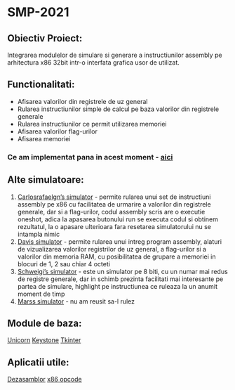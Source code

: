 # SMP-2021


## Obiectiv Proiect:
Integrarea modulelor de simulare si generare a instructiunilor assembly pe arhitectura x86 32bit intr-o interfata grafica usor de utilizat.
## Functionalitati:
- Afisarea valorilor din registrele de uz general
- Rularea instructiunilor simple de calcul pe baza valorilor din registrele generale
- Rularea instructiunilor ce permit utilizarea memoriei
- Afisarea valorilor flag-urilor
- Afisarea memoriei
### Ce am implementat pana in acest moment - [aici](https://youtu.be/cifu8zb8CDI)
## Alte simulatoare:
1. [Carlosrafaelgn’s simulator](https://carlosrafaelgn.com.br/asm86/) - permite rularea unui set de instructiuni assembly pe x86 cu facilitatea de urmarire a valorilor din registrele generale, dar si a flag-urilor, codul assembly scris are o executie oneshot, adica la apasarea butonului run se executa codul si obtinem rezultatul, la o apasare ulterioara fara resetarea simulatorului nu se intampla nimic
2. [Davis simulator](https://kobzol.github.io/davis/) - permite rularea unui intreg program assembly, alaturi de vizualizarea valorilor registrilor de uz general, a flag-urilor si a valorilor din memoria RAM, cu posibilitatea de grupare a memoriei in blocuri de 1, 2 sau chiar 4 octeti
3. [Schweigi’s simulator](https://schweigi.github.io/assembler-simulator/) - este un simulator pe 8 biti, cu un numar mai redus de registre generale, dar in schimb prezinta facilitati mai interesante pe partea de simulare, highlight pe instructiunea ce ruleaza la un anumit moment de timp
4. [Marss simulator](https://github.com/avadhpatel/marss) - nu am reusit sa-l rulez


## Module de baza:
[Unicorn](https://www.unicorn-engine.org/)
[Keystone](https://www.keystone-engine.org/)
[Tkinter](https://docs.python.org/3/library/tkinter.html)

## Aplicatii utile:
[Dezasamblor](https://onlinedisassembler.com/odaweb/)
[x86 opcode](http://ref.x86asm.net/coder32.html)




